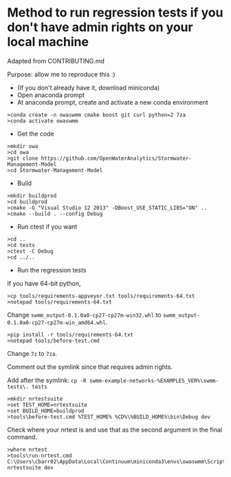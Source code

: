# Method to run regression tests if you don't have admin rights on your local machine
Adapted from CONTRIBUTING.md

Purpose: allow me to reproduce this :)

- (If you don't already have it, download miniconda)
- Open anaconda prompt
- At anaconda prompt, create and activate a new conda environment

```
>conda create -n owaswmm cmake boost git curl python=2 7za
>conda activate owaswmm
```

- Get the code
```
>mkdir owa
>cd owa
>git clone https://github.com/OpenWaterAnalytics/Stormwater-Management-Model
>cd Stormwater-Management-Model
```

- Build
```
>mkdir buildprod
>cd buildprod
>cmake -G "Visual Studio 12 2013" -DBoost_USE_STATIC_LIBS="ON" ..
>cmake --build . --config Debug
```

- Run ctest if you want
```
>cd ..
>cd tests
>ctest -C Debug
>cd ../..
```

- Run the regression tests

If you have 64-bit python, 
```
>cp tools/requirements-appveyor.txt tools/requirements-64.txt
>notepad tools/requirements-64.txt
```
Change ```swmm_output-0.1.0a0-cp27-cp27m-win32.whl``` to ```swmm_output-0.1.0a0-cp27-cp27m-win_amd64.whl```.

```
>pip install -r tools/requirements-64.txt
>notepad tools/before-test.cmd
```
Change ```7z``` to ```7za```.

Comment out the symlink since that requires admin rights.

Add after the symlink:
```cp -R swmm-example-networks-%EXAMPLES_VER%\swmm-tests\. tests```

```
>mkdir nrtestsuite
>set TEST_HOME=nrtestsuite
>set BUILD_HOME=buildprod
>tools\before-test.cmd %TEST_HOME% %CD%\%BUILD_HOME%\bin\Debug dev
```

Check where your nrtest is and use that as the second argument in the final command.
```
>where nrtest
>tools\run-nrtest.cmd C:\Users\cbarr02\AppData\Local\Continuum\miniconda3\envs\owaswmm\Scripts nrtestsuite dev
```
